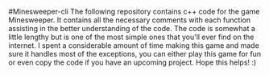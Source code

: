#Minesweeper-cli
The following repository contains c++ code for the game Minesweeper. It contains all the necessary comments with each function assisting in the better understanding of the code. The code is somewhat a little lengthy but is one of the most simple ones that you'll ever find on the internet. I spent a considerable amount of time making this game and made sure it handles most of the exceptions, you can either play this game for fun or even copy the code if you have an upcoming project.
Hope this helps! :)

